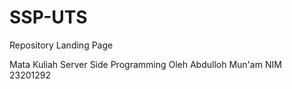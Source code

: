 # SSP-UTS
Repository Landing Page 

Mata Kuliah Server Side Programming
Oleh Abdulloh Mun'am
NIM 23201292
